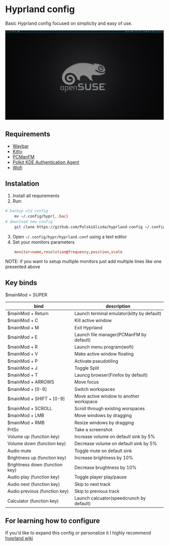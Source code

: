 # Hyprland config

Basic Hyprland config focused on simplicity and easy of use.

![screenshot](https://github.com/PolskiGlizda/hyprland-config/blob/master/2023-11-26_040818.png)

## Requirements

 - [Waybar](https://github.com/Alexays/Waybar)
 - [Kitty](https://github.com/kovidgoyal/kitty)
 - [PCManFM](https://github.com/lxde/pcmanfm)
 - [Polkit KDE Authentication Agent](https://invent.kde.org/hexchain/polkit-kde-agent-1)
 - [Wofi](https://hg.sr.ht/~scoopta/wofi)
## Instalation

1. Install all requirements 
2. Run:
``` bash
# backup old config
    mv ~/.config/hypr{,.bac}
# download new config
    git clone https://github.com/PolskiGlizda/hyprland-config ~/.config/hypr
```
3. Open `~/.config/hypr/hyprland.conf` using a text editor
4. Set your monitors parameters
``` conf
    monitor=name,resolution@frequency,position,scale
```
NOTE: if you want to setup multiple monitors just add multiple lines like one presented above

## Key binds

$mainMod = SUPER

| bind | description |
| ---- | ----------- |
| $mainMod + Return | Launch terminal emulator(kitty by default) |
| $mainMod + C | Kill active window |
| $mainMod + M | Exit Hyprland |
| $mainMod + E | Launch file manager(PCManFM by default) |
| $mainMod + R | Launch menu program(wofi) |
| $mainMod + V | Make active window floating |
| $mainMod + P | Activate pseudotiling |
| $mainMod + J | Toggle Split |
| $mainMod + T | Launcg browser(Firefox by default) |
| $mainMod + ARROWS | Move focus |
| $mainMod + [0-9] | Switch workspaces |
| $mainMod + SHIFT + [0-9] | Move active window to another workspace |
| $mainMod + SCROLL | Scroll through existing worspaces |
| $mainMod + LMB | Move windows by dragging |
| $mainMod + RMB | Resize windows by dragging |
| PrtSc | Take a screenshot |
| Volume up (function key) | Increase volume on default sink by 5% |
| Volume down (function key) | Decrease volume on default sink by 5% |
| Audio mute | Toggle mute on default sink |
| Brightness up (function key) | Increase brightness by 10% |
| Brightness down (function key) | Decrease brughtness by 10% |
| Audio play (function key) | Toggle player play/pause |
| Audio next (function key) | Skip to next track |
| Audio previous (function key) | Skip to previous track |
| Calculator (function key) | Launch calcuator(speedcrunch by default) |

## For learning how to configure
If you'd like to expand this config or personalize it I highly recommend [hyprland wiki](https://wiki.hyprland.org/)
